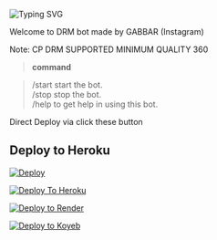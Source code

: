 ![Typing SVG](https://readme-typing-svg.herokuapp.com/?lines=Welcome+To+Txt+Uploader+Bot+!)

Welcome to DRM bot made by GABBAR (Instagram)

Note: CP DRM SUPPORTED MINIMUM QUALITY 360

> **command**

> /start start the bot.  
> /stop stop the bot.  
> /help to get help in using this bot.

Direct Deploy via click these button 

## Deploy to Heroku

[![Deploy](https://www.herokucdn.com/deploy/button.svg)](https://github.com/Gabbar0777/Gabbar)

[![Deploy To Heroku](https://www.herokucdn.com/deploy/button.svg)](https://dashboard.heroku.com/new?button-url=https://github.com/Gabbar0777/Gabbar)

[![Deploy to Render](https://render.com/images/deploy-to-render-button.svg)](https://render.com/deploy)

[![Deploy to Koyeb](https://www.koyeb.com/static/images/deploy/button.svg)](https://github.com/Gabbar0777/Gabbar)
